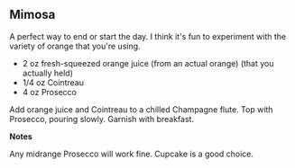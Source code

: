 ## Mimosa

A perfect way to end or start the day. I think it's fun to experiment with the variety of orange that you're using.

* 2 oz fresh-squeezed orange juice (from an actual orange) (that you actually held)
* 1/4 oz Cointreau
* 4 oz Prosecco

Add orange juice and Cointreau to a chilled Champagne flute. Top with Prosecco, pouring slowly. Garnish with breakfast.

**Notes**

Any midrange Prosecco will work fine. Cupcake is a good choice.
